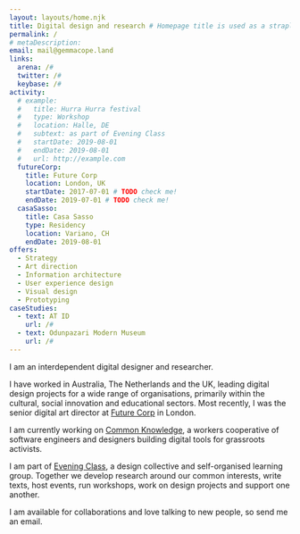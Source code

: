 ```yaml
---
layout: layouts/home.njk
title: Digital design and research # Homepage title is used as a strapline
permalink: /
# metaDescription:
email: mail@gemmacope.land
links:
  arena: /#
  twitter: /#
  keybase: /#
activity:
  # example:
  #   title: Hurra Hurra festival
  #   type: Workshop
  #   location: Halle, DE
  #   subtext: as part of Evening Class
  #   startDate: 2019-08-01
  #   endDate: 2019-08-01
  #   url: http://example.com
  futureCorp:
    title: Future Corp
    location: London, UK
    startDate: 2017-07-01 # TODO check me!
    endDate: 2019-07-01 # TODO check me!
  casaSasso:
    title: Casa Sasso
    type: Residency
    location: Variano, CH
    endDate: 2019-08-01
offers:
  - Strategy
  - Art direction
  - Information architecture
  - User experience design
  - Visual design
  - Prototyping
caseStudies:
  - text: AT ID
    url: /#
  - text: Odunpazari Modern Museum
    url: /#
---
```


I am an interdependent digital designer and researcher.

I have worked in Australia, The Netherlands and the UK, leading digital design projects for a wide range of organisations, primarily within the cultural, social innovation and educational sectors. Most recently, I was the senior digital art director at [Future Corp](#) in London.

I am currently working on [Common Knowledge](#), a workers cooperative of software engineers and designers building digital tools for grassroots activists.

I am part of [Evening Class](#), a design collective and self-organised learning group. Together we develop research around our common interests, write texts, host events, run workshops, work on design projects and support one another.

I am available for collaborations and love talking to new people, so send me an email.
